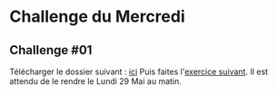 # Challenge du Mercredi

## Challenge #01
Télécharger le dossier suivant : [ici](challenge1/challenge1.zip)
Puis faites l'[exercice suivant](challenge1/README.md). 
Il est attendu de le rendre le Lundi 29 Mai au matin. 


